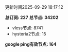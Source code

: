 更新时间2025-09-29 18:17:12

**总订阅: 227**
**总节点: 34202**
- vless节点: 8741
- hysteria2节点: 15

**google ping有效节点: 164**
